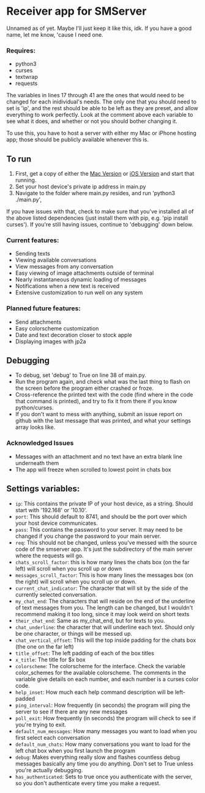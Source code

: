 # Receiver app for SMServer

Unnamed as of yet. Maybe I'll just keep it like this, idk. If you have a good name, let me know, 'cause I need one. 

### Requires:
 - python3
 - curses
 - textwrap
 - requests
 
The variables in lines 17 through 41 are the ones that would need to be changed for each inidividual's needs. The only one that you should need to set is 'ip', and the rest should be able to be left as they are preset, and allow everything to work perfectly. Look at the comment above each variable to see what it does, and whether or not you should bother changing it. 

To use this, you have to host a server with either my Mac or iPhone hosting app; those should be publicly available whenever this is. 

## To run

1. First, get a copy of either the [Mac Version](https://github.com/iandwelker/mac_smserver) or [iOS Version](https://github.com/iandwelker/smserver) and start that running. 
2. Set your host device's private ip address in main.py 
3. Navigate to the folder where main.py resides, and run 'python3 ./main.py', 

If you have issues with that, check to make sure that you've installed all of the above listed dependencies (just install them with pip, e.g. 'pip install curses'). If you're still having issues, continue to 'debugging' down below.

### Current features:
 - Sending texts
 - Viewing available conversations
 - View messages from any conversation
 - Easy viewing of image attachments outside of terminal
 - Nearly instantaneous dynamic loading of messages
 - Notifications when a new text is received
 - Extensive customization to run well on any system

### Planned future features:
 - Send attachments
 - Easy colorscheme customization
 - Date and text decoration closer to stock apple
 - Displaying images with jp2a

## Debugging
- To debug, set 'debug' to True on line 38 of main.py. 
- Run the program again, and check what was the last thing to flash on the screen before the program either crashed or froze.
- Cross-reference the printed text with the code (find where in the code that command is printed), and try to fix it from there if you know python/curses. 
- If you don't want to mess with anything, submit an issue report on github with the last message that was printed, and what your settings array looks like. 

### Acknowledged Issues
- Messages with an attachment and no text have an extra blank line underneath them
- The app will freeze when scrolled to lowest point in chats box

## Settings variables:
- `ip`: This contains the private IP of your host device, as a string. Should start with '192.168' or '10.10'. 
- `port`: This should default to 8741, and should be the port over which your host device communicates.
- `pass`: This contains the password to your server. It may need to be changed if you change the password to your main server.
- `req`: This should not be changed, unless you've messed with the source code of the smserver app. It's just the subdirectory of the main server where the requests will go.
- `chats_scroll_factor`: this is how many lines the chats box (on the far left) will scroll when you scroll up or down
- `messages_scroll_factor`: This is how many lines the messages box (on the right) will scroll when you scroll up or down.
- `current_chat_indicator`: The character that will sit by the side of the currently selected conversation.
- `my_chat_end`: The characters that will reside on the end of the underline of text messages from you. The length can be changed, but I wouldn't recommend making it too long, since it may look weird on short texts
- `their_chat_end`: Same as my_chat_end, but for texts to you.
- `chat_underline`: the character that will underline each text. Should only be one character, or things will be messed up. 
- `chat_vertical_offset`: This will the top inside padding for the chats box (the one on the far left)
- `title_offset`: The left padding of each of the box titles
- `x_title`: The title for $x box
- `colorscheme`: The colorscheme for the interface. Check the variable color_schemes for the available colorscheme. The comments in the variable give details on each number, and each number is a curses color code.
- `help_inset`: How much each help command description will be left-padded
- `ping_interval`: How frequently (in seconds) the program will ping the server to see if there are any new messages
- `poll_exit`: How frequently (in seconds) the program will check to see if you're trying to exit.
- `default_num_messages`: How many messages you want to load when you first select each conversation
- `default_num_chats`: How many conversations you want to load for the left chat box when you first launch the program
- `debug`: Makes everything really slow and flashes countless debug messages basically any time you do anything. Don't set to True unless you're actually debugging.
- `has_authenticated`: Sets to true once you authenticate with the server, so you don't authenticate every time you make a request.
